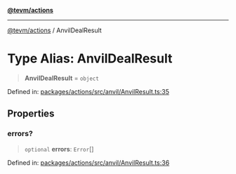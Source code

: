 [**@tevm/actions**](../README.md)

***

[@tevm/actions](../globals.md) / AnvilDealResult

# Type Alias: AnvilDealResult

> **AnvilDealResult** = `object`

Defined in: [packages/actions/src/anvil/AnvilResult.ts:35](https://github.com/evmts/tevm-monorepo/blob/main/packages/actions/src/anvil/AnvilResult.ts#L35)

## Properties

### errors?

> `optional` **errors**: `Error`[]

Defined in: [packages/actions/src/anvil/AnvilResult.ts:36](https://github.com/evmts/tevm-monorepo/blob/main/packages/actions/src/anvil/AnvilResult.ts#L36)
